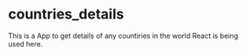 # countries_details
This is a App to get details of any countiries in the world
React is being used here.
